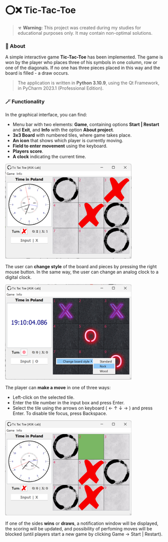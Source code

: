 # ⭕❌ Tic-Tac-Toe

> ☣ **Warning:** This project was created during my studies for educational purposes only. It may contain non-optimal solutions.

### 📝 About

A simple interactive game **Tic-Tac-Toe** has been implemented. The game is won by the player who places three of his symbols in one column, row or one of the diagonals. If no one has three pieces placed in this way and the board is filled - a draw occurs. 

> The application is written in **Python 3.10.9**, using the Qt Framework, in PyCharm 2023.1 (Professional Edition).

### 🪄 Functionality

In the graphical interface, you can find:
- Menu bar with two elements: **Game**, containing options **Start | Restart** and **Exit**, and **Info** with the option **About project**.
- **3x3 Board** with numbered tiles, where game takes place.
- **An icon** that shows which player is currently moving.
- **Field to enter movement** using the keyboard.
- **Players score**.
- **A clock** indicating the current time.

<img src="/_readme-img/1-main.png?raw=true" width="400" alt="Main window">

The user can **change style** of the board and pieces by pressing the right mouse button. In the same way, the user can change an analog clock to a digital clock.

<img src="/_readme-img/2-style.png?raw=true" width="400" alt="Style">

The player can **make a move** in one of three ways:
- Left-click on the selected tile.
- Enter the tile number in the input box and press Enter.
- Select the tile using the arrows on keyboard ( ← ↑ ↓ → ) and press Enter. To disable tile focus, press Backspace.

<img src="/_readme-img/3-focus.png?raw=true" width="400" alt="Focused tile">

If one of the sides **wins** or **draws**, a notification window will be displayed, the scoring will be updated, and possibility of perfoming moves will be blocked (until players start a new game by clicking Game -> Start | Restart).
